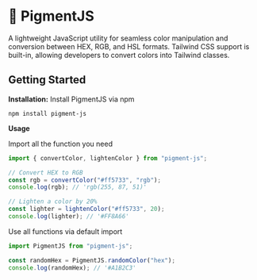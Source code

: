 # 🎨 PigmentJS

A lightweight JavaScript utility for seamless color manipulation and conversion between HEX, RGB, and HSL formats. Tailwind CSS support is built-in, allowing developers to convert colors into Tailwind classes.

## Getting Started

**Installation:** Install PigmentJS via npm

```shell
npm install pigment-js
```

**Usage**

Import all the function you need

```ts
import { convertColor, lightenColor } from "pigment-js";

// Convert HEX to RGB
const rgb = convertColor("#ff5733", "rgb");
console.log(rgb); // 'rgb(255, 87, 51)'

// Lighten a color by 20%
const lighter = lightenColor("#ff5733", 20);
console.log(lighter); // '#FF8A66'
```

Use all functions via default import

```ts
import PigmentJS from "pigment-js";

const randomHex = PigmentJS.randomColor("hex");
console.log(randomHex); // '#A1B2C3'
```
